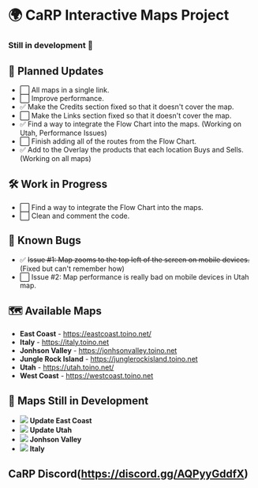 # 🌍 CaRP Interactive Maps Project 
### Still in development 🚧
## 🚀 Planned Updates 

- ⬜️ All maps in a single link.
- ⬜️ Improve performance.
- ✅ Make the Credits section fixed so that it doesn't cover the map.
- ⬜️ Make the Links section fixed so that it doesn't cover the map.
- ✅ Find a way to integrate the Flow Chart into the maps. (Working on Utah, Performance Issues)
- ⬜️ Finish adding all of the routes from the Flow Chart.
- ✅ Add to the Overlay the products that each location Buys and Sells. (Working on all maps)

## 🛠️ Work in Progress 

- ⬜️ Find a way to integrate the Flow Chart into the maps.
- ⬜️ Clean and comment the code.

## 🐞 Known Bugs 

- ✅ ~~Issue #1: Map zooms to the top left of the screen on mobile devices.~~ (Fixed but can't remember how)
- ⬜️ Issue #2: Map performance is really bad on mobile devices in Utah map.

## 🗺️ Available Maps 

- **East Coast** - https://eastcoast.toino.net/
- **Italy** - https://italy.toino.net
- **Jonhson Valley** - https://jonhsonvalley.toino.net
- **Jungle Rock Island** - https://junglerockisland.toino.net
- **Utah** - https://utah.toino.net/
- **West Coast** - https://westcoast.toino.net

  
## 🚧 Maps Still in Development 
- ![](https://geps.dev/progress/0) **Update East Coast**
- ![](https://geps.dev/progress/0) **Update Utah**
- ![](https://geps.dev/progress/100) **Jonhson Valley**
- ![](https://geps.dev/progress/100) **Italy**

## CaRP Discord(https://discord.gg/AQPyyGddfX)
